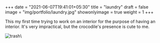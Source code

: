+++
date = "2021-06-07T19:41:01+05:30"
title = "laundry"
draft = false
image = "img/portfolio/laundry.jpg"
showonlyimage = true
weight = 1
+++

This my first time trying to work on an interior for the purpose of having an interior. It's very impractical, but the crocodile's presence is cute to me.

![trash](/img/portfolio/laundry.jpg)\
